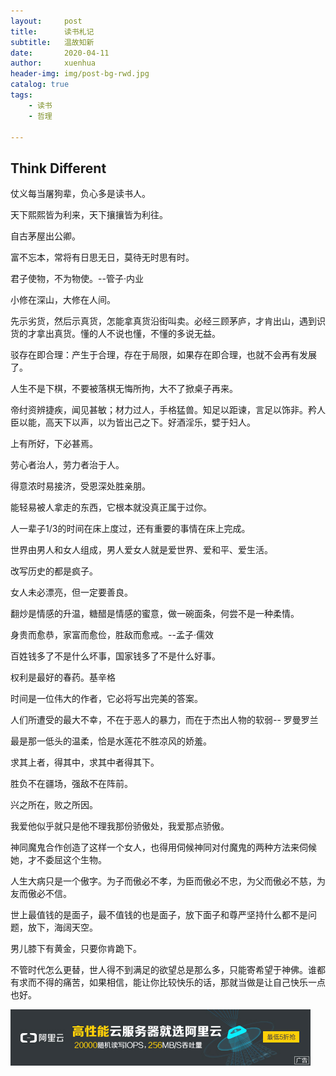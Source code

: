 ```yaml
---
layout:     post
title:      读书札记
subtitle:   温故知新
date:       2020-04-11
author:     xuenhua
header-img: img/post-bg-rwd.jpg
catalog: true
tags:
    - 读书
    - 哲理

---
```


## Think Different
仗义每当屠狗辈，负心多是读书人。

天下熙熙皆为利来，天下攘攘皆为利往。

自古茅屋出公卿。

富不忘本，常将有日思无日，莫待无时思有时。

君子使物，不为物使。--管子·内业

小修在深山，大修在人间。

先示劣货，然后示真货，怎能拿真货沿街叫卖。必经三顾茅庐，才肯出山，遇到识货的才拿出真货。懂的人不说也懂，不懂的多说无益。

驳存在即合理：产生于合理，存在于局限，如果存在即合理，也就不会再有发展了。

人生不是下棋，不要被落棋无悔所拘，大不了掀桌子再来。

帝纣资辨捷疾，闻见甚敏；材力过人，手格猛兽。知足以距谏，言足以饰非。矜人臣以能，高天下以声，以为皆出己之下。好酒淫乐，嬖于妇人。

上有所好，下必甚焉。

劳心者治人，劳力者治于人。

得意浓时易接济，受恩深处胜亲朋。

能轻易被人拿走的东西，它根本就没真正属于过你。

人一辈子1/3的时间在床上度过，还有重要的事情在床上完成。

世界由男人和女人组成，男人爱女人就是爱世界、爱和平、爱生活。

改写历史的都是疯子。

女人未必漂亮，但一定要善良。

翻炒是情感的升温，糖醋是情感的蜜意，做一碗面条，何尝不是一种柔情。

身贵而愈恭，家富而愈俭，胜敌而愈戒。--孟子·儒效

百姓钱多了不是什么坏事，国家钱多了不是什么好事。

权利是最好的春药。基辛格

时间是一位伟大的作者，它必将写出完美的答案。

人们所遭受的最大不幸，不在于恶人的暴力，而在于杰出人物的软弱-- 罗曼罗兰

最是那一低头的温柔，恰是水莲花不胜凉风的娇羞。

求其上者，得其中，求其中者得其下。

胜负不在疆场，强敌不在阵前。

兴之所在，败之所因。

我爱他似乎就只是他不理我那份骄傲处，我爱那点骄傲。

神同魔鬼合作创造了这样一个女人，也得用伺候神同对付魔鬼的两种方法来伺候她，才不委屈这个生物。

人生大病只是一个傲字。为子而傲必不孝，为臣而傲必不忠，为父而傲必不慈，为友而傲必不信。

世上最值钱的是面子，最不值钱的也是面子，放下面子和尊严坚持什么都不是问题，放下，海阔天空。

男儿膝下有黄金，只要你肯跪下。

不管时代怎么更替，世人得不到满足的欲望总是那么多，只能寄希望于神佛。谁都有求而不得的痛苦，如果相信，能让你比较快乐的话，那就当做是让自己快乐一点也好。






[![](https://github.com/xuenhua/xuenhua/blob/master/img/ads/ali.jpg?raw=true)](https://s.click.taobao.com/t?e=m%3D2%26s%3D7ngZThCwaCUcQipKwQzePCperVdZeJviEViQ0P1Vf2kguMN8XjClAkIrrC3KoeznlGm4gdHtBuLzb2M2f%2FoaoHRTtLCoLbOHFQZVrNNFjh9uK2ud60h6lE1WovaI4eZxiYWStHE%2B0ceFSvfO0N66nzO5MaXTjVACe2l9FrhMrdPv%2BfHIT3CFRNdvthxiSWPsdnn9YK8Mk5jfleFWJLnarYaVo1qVTQzCfw%2F8dhe%2BNbDGDmntuH4VtA%3D%3D)
